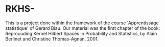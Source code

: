 # RKHS-
This is a project done within the framework of the course 'Apprentissage statistique' of Gerard Biau. 
Our material was the first chapter of the book: Reprocuding Kernel Hilbert Spaces in Probability and Statistics, by Alain Berlinet and Christine Thomas-Agnan, 2001. 
